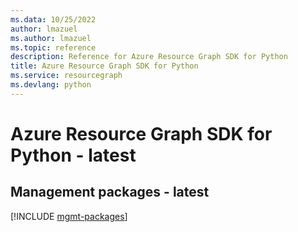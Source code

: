 ```yaml
---
ms.data: 10/25/2022
author: lmazuel
ms.author: lmazuel
ms.topic: reference
description: Reference for Azure Resource Graph SDK for Python
title: Azure Resource Graph SDK for Python
ms.service: resourcegraph
ms.devlang: python
---
```

# Azure Resource Graph SDK for Python - latest

## Management packages - latest
[!INCLUDE [mgmt-packages](resource-graph-mgmt-index.md)]